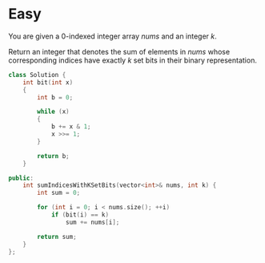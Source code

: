# Easy

You are given a 0-indexed integer array $nums$ and an integer $k$.

Return an integer that denotes the sum of elements in $nums$ whose corresponding indices have exactly $k$ set bits in their binary representation.

```cpp
class Solution {
    int bit(int x)
    {
        int b = 0;

        while (x)
        {
            b += x & 1;
            x >>= 1;
        }

        return b;
    }

public:
    int sumIndicesWithKSetBits(vector<int>& nums, int k) {
        int sum = 0;

        for (int i = 0; i < nums.size(); ++i)
            if (bit(i) == k)
                sum += nums[i];

        return sum;
    }
};
```
